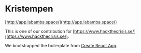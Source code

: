 # Kristempen

[http://app.labamba.space/](http://app.labamba.space/)

This is one of our contribution for [https://www.hackthecrisis.se/](https://www.hackthecrisis.se/).

We bootstrapped the boilerplate from [Create React App](https://github.com/facebook/create-react-app).

